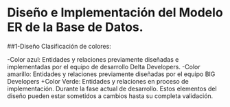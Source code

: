 # Diseño e Implementación del Modelo ER de la Base de Datos.

 ##1-Diseño
   Clasificación de colores:
   
  -Color azul: Entidades y relaciones previamente diseñadas e implementadas por el equipo de desarrollo Delta Developers.
  -Color amarillo: Entidades y relaciones previamente diseñadas por el equipo BIG Developers
  +Color Verde: Entidades y relaciones en proceso de implementación. Durante la fase actual de desarrollo. Estos elementos del diseño pueden estar sometidos
                a cambios hasta su completa validación.
             
